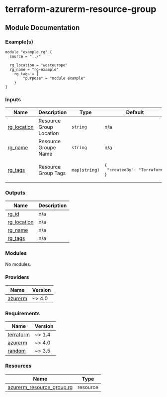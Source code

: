 # terraform-azurerm-resource-group
<!-- BEGIN_TF_DOCS -->
<!-- Do NOT EDIT this section manually. It will be autogenerated by terraform_docs -->


## <a name="tfdocs"></a> Module Documentation
### Example(s)

```hcl
module "example_rg" {
  source = "../"

  rg_location = "westeurope"
  rg_name = "rg-example"
    rg_tags = {
        "purpose" = "module example"
    }
}
```


### Inputs

| Name | Description | Type | Default | Required |
|------|-------------|------|---------|:--------:|
| <a name="input_rg_location"></a> [rg\_location](#input\_rg\_location) | Resource Group Location | `string` | n/a | yes |
| <a name="input_rg_name"></a> [rg\_name](#input\_rg\_name) | Resource Groupe Name | `string` | n/a | yes |
| <a name="input_rg_tags"></a> [rg\_tags](#input\_rg\_tags) | Resource Group Tags | `map(string)` | <pre>{<br/>  "createdBy": "Terraform"<br/>}</pre> | no |
### Outputs

| Name | Description |
|------|-------------|
| <a name="output_rg_id"></a> [rg\_id](#output\_rg\_id) | n/a |
| <a name="output_rg_location"></a> [rg\_location](#output\_rg\_location) | n/a |
| <a name="output_rg_name"></a> [rg\_name](#output\_rg\_name) | n/a |
| <a name="output_rg_tags"></a> [rg\_tags](#output\_rg\_tags) | n/a |
### Modules

No modules.
### Providers

| Name | Version |
|------|---------|
| <a name="provider_azurerm"></a> [azurerm](#provider\_azurerm) | ~> 4.0 |
### Requirements

| Name | Version |
|------|---------|
| <a name="requirement_terraform"></a> [terraform](#requirement\_terraform) | ~> 1.4 |
| <a name="requirement_azurerm"></a> [azurerm](#requirement\_azurerm) | ~> 4.0 |
| <a name="requirement_random"></a> [random](#requirement\_random) | ~> 3.5 |
### Resources

| Name | Type |
|------|------|
| [azurerm_resource_group.rg](https://registry.terraform.io/providers/hashicorp/azurerm/latest/docs/resources/resource_group) | resource |

<!-- END_TF_DOCS -->